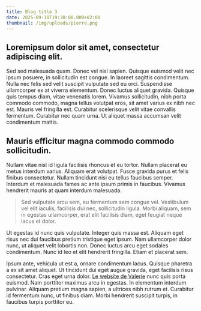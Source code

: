 ```yaml
---
title: Blog title 3
date: 2025-09-10T19:38:00.000+02:00
thumbnail: /img/uploads/pierre.png
---
```


## Loremipsum dolor sit amet, consectetur adipiscing elit.

Sed sed malesuada quam. Donec vel nisl sapien. Quisque euismod velit nec ipsum posuere, in sollicitudin est congue. In laoreet sagittis condimentum. Nulla nec felis sed velit suscipit vulputate sed eu orci. Suspendisse ullamcorper ex at viverra elementum. Donec luctus aliquet gravida. Quisque quis tempus diam, vitae venenatis lorem. Vivamus sollicitudin, nibh porta commodo commodo, magna tellus volutpat eros, sit amet varius ex nibh nec est. Mauris vel fringilla est. Curabitur scelerisque velit vitae convallis fermentum. Curabitur nec quam urna. Ut aliquet massa accumsan velit condimentum mattis.

## Mauris efficitur magna commodo commodo sollicitudin.

Nullam vitae nisl id ligula facilisis rhoncus et eu tortor. Nullam placerat eu metus interdum varius. Aliquam erat volutpat. Fusce gravida purus et felis finibus consectetur. Nullam tincidunt nisi eu tellus faucibus semper. Interdum et malesuada fames ac ante ipsum primis in faucibus. Vivamus hendrerit mauris at quam interdum malesuada.

> Sed vulputate arcu sem, eu fermentum sem congue vel. Vestibulum vel elit iaculis, facilisis dui nec, sollicitudin ligula. Morbi aliquam, sem in egestas ullamcorper, erat elit facilisis diam, eget feugiat neque lacus et dolor.

Ut egestas id nunc quis vulputate. Integer quis massa est. Aliquam eget risus nec dui faucibus pretium tristique eget ipsum. Nam ullamcorper dolor nunc, ut aliquet velit lobortis non. Donec luctus arcu eget sodales condimentum. Nunc id leo et elit hendrerit fringilla. Etiam et placerat sem.

Ipsum ante, vehicula ut est a, ornare condimentum lacus. Quisque pharetra a ex sit amet aliquet. Ut tincidunt dui eget augue gravida, eget facilisis risus consectetur. Cras eget urna dolor. [Le website de Valerie](https://www.acupuncture-chinoise.fr/) nunc quis porta euismod. Nam porttitor maximus arcu in egestas. In elementum interdum pulvinar. Aliquam pretium magna sapien, a ultrices nibh rutrum et. Curabitur id fermentum nunc, ut finibus diam. Morbi hendrerit suscipit turpis, in faucibus turpis porttitor eu.
